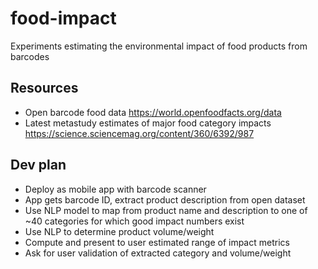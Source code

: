 # food-impact
Experiments estimating the environmental impact of food products from barcodes

## Resources
- Open barcode food data https://world.openfoodfacts.org/data
- Latest metastudy estimates of major food category impacts https://science.sciencemag.org/content/360/6392/987

## Dev plan
- Deploy as mobile app with barcode scanner
- App gets barcode ID, extract product description from open dataset
- Use NLP model to map from product name and description to one of ~40 categories for which good impact numbers exist
- Use NLP to determine product volume/weight
- Compute and present to user estimated range of impact metrics
- Ask for user validation of extracted category and volume/weight
